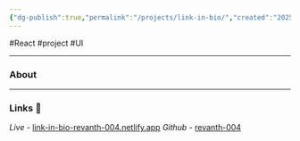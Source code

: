 ```yaml
---
{"dg-publish":true,"permalink":"/projects/link-in-bio/","created":"2025-08-22T17:48:44.208+05:30"}
---
```


#React #project #UI
***
### About



***
### Links 🔗

*Live* - [link-in-bio-revanth-004.netlify.app](https://link-in-bio-revanth004.netlify.app/)
*Github* - [revanth-004](https://github.com/revanth-004/link-in-bio)